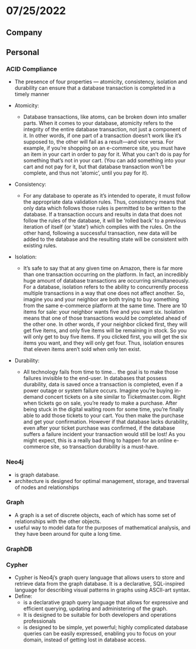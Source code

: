# 07/25/2022

## Company

## Personal

### ACID Compliance

- The presence of four properties — atomicity, consistency, isolation and durability can ensure that a database transaction is completed in a timely manner

- Atomicity:

  - Database transactions, like atoms, can be broken down into smaller parts. When it comes to your database, atomicity refers to the integrity of the entire database transaction, not just a component of it. In other words, if one part of a transaction doesn’t work like it’s supposed to, the other will fail as a result—and vice versa. For example, if you’re shopping on an e-commerce site, you must have an item in your cart in order to pay for it. What you can’t do is pay for something that’s not in your cart. (You can add something into your cart and not pay for it, but that database transaction won’t be complete, and thus not ‘atomic’, until you pay for it).

- Consistency:

  - For any database to operate as it’s intended to operate, it must follow the appropriate data validation rules. Thus, consistency means that only data which follows those rules is permitted to be written to the database. If a transaction occurs and results in data that does not follow the rules of the database, it will be ‘rolled back’ to a previous iteration of itself (or ‘state’) which complies with the rules. On the other hand, following a successful transaction, new data will be added to the database and the resulting state will be consistent with existing rules.

- Isolation:

  - It’s safe to say that at any given time on Amazon, there is far more than one transaction occurring on the platform. In fact, an incredibly huge amount of database transactions are occurring simultaneously. For a database, isolation refers to the ability to concurrently process multiple transactions in a way that one does not affect another. So, imagine you and your neighbor are both trying to buy something from the same e-commerce platform at the same time. There are 10 items for sale: your neighbor wants five and you want six. Isolation means that one of those transactions would be completed ahead of the other one. In other words, if your neighbor clicked first, they will get five items, and only five items will be remaining in stock. So you will only get to buy five items. If you clicked first, you will get the six items you want, and they will only get four. Thus, isolation ensures that eleven items aren’t sold when only ten exist.

- Durability:

  - All technology fails from time to time… the goal is to make those failures invisible to the end-user. In databases that possess durability, data is saved once a transaction is completed, even if a power outage or system failure occurs. Imagine you’re buying in-demand concert tickets on a site similar to Ticketmaster.com. Right when tickets go on sale, you’re ready to make a purchase. After being stuck in the digital waiting room for some time, you’re finally able to add those tickets to your cart. You then make the purchase and get your confirmation. However if that database lacks durability, even after your ticket purchase was confirmed, if the database suffers a failure incident your transaction would still be lost! As you might expect, this is a really bad thing to happen for an online e-commerce site, so transaction durability is a must-have.

### Neo4j

- is graph database.
- architecture is designed for optimal management, storage, and traversal of nodes and relationships

### Graph

- A graph is a set of discrete objects, each of which has some set of relationships with the other objects.
- useful way to model data for the purposes of mathematical analysis, and they have been around for quite a long time.

### GraphDB


### Cypher

- Cypher is Neo4j’s graph query language that allows users to store and retrieve data from the graph database. It is a declarative, SQL-inspired language for describing visual patterns in graphs using ASCII-art syntax.
- Define:
  - is a declarative graph query language that allows for expressive and efficient querying, updating and administering of the graph.
  - It is designed to be suitable for both developers and operations professionals
  - is designed to be simple, yet powerful; highly complicated database queries can be easily expressed, enabling you to focus on your domain, instead of getting lost in database access.
